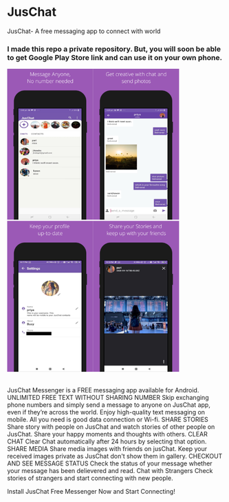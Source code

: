# JusChat
JusChat- A free messaging app to connect with world

### I made this repo a private repository. But, you will soon be able to get Google Play Store link and can use it on your own phone.

<img src="images/screenshot_4.png" alt="screenShot" height="350" width="200"><img src="images/screenshot_2.png" alt="screenShot" height="350" width="200"><img src="images/screenshot_3.png" alt="screenShot" height="350" width="200"><img src="images/screenshot_1.png" alt="screenShot" height="350" width="200">

<br /> JusChat Messenger is a FREE messaging app available for Android.
UNLIMITED FREE TEXT WITHOUT SHARING NUMBER
Skip exchanging phone numbers and simply send a message to anyone on JusChat app, even if they’re across the world. Enjoy high-quality text messaging on mobile. All you need is good data connection or Wi-fi.
SHARE STORIES
Share story with people on JusChat and watch stories of other people on JusChat. Share your happy moments and thoughts with others.
CLEAR CHAT 
Clear Chat automatically after 24 hours by selecting that option.
SHARE MEDIA 
Share media images with friends on jusChat. Keep your received images private as JusChat don't show them in gallery.
CHECKOUT AND SEE MESSAGE STATUS
Check the status of your message whether your message has been delievered and read.
Chat with Strangers
Check stories of strangers and start connecting with new people.

Install JusChat Free Messenger Now and Start Connecting!
